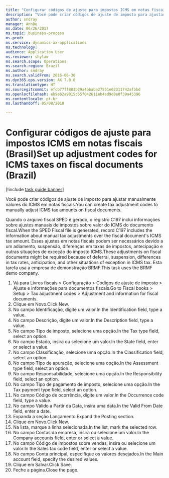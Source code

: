 ```yaml
--- 
title: "Configurar códigos de ajuste para impostos ICMS em notas fiscais (Brasil)"
description: "Você pode criar códigos de ajuste de imposto para ajustar manualmente valores do ICMS em notas fiscais."
author: sndray
manager: AnnBe
ms.date: 06/26/2017
ms.topic: business-process
ms.prod: 
ms.service: dynamics-ax-applications
ms.technology: 
audience: Application User
ms.reviewer: shylaw
ms.search.scope: Operations
ms.search.region: Brazil
ms.author: sndray
ms.search.validFrom: 2016-06-30
ms.dyn365.ops.version: AX 7.0.0
ms.translationtype: HT
ms.sourcegitcommit: efcb77ff883b29a4bbaba27551e02311742afbbd
ms.openlocfilehash: eb9eb2a9015c65f042611eb4ed9d8e8f39a45396
ms.contentlocale: pt-br
ms.lasthandoff: 05/08/2018

---
```

# <a name="set-up-adjustment-codes-for-icms-taxes-on-fiscal-documents-brazil"></a><span data-ttu-id="3ef67-103">Configurar códigos de ajuste para impostos ICMS em notas fiscais (Brasil)</span><span class="sxs-lookup"><span data-stu-id="3ef67-103">Set up adjustment codes for ICMS taxes on fiscal documents (Brazil)</span></span>

[!include [task guide banner](../../includes/task-guide-banner.md)]

<span data-ttu-id="3ef67-104">Você pode criar códigos de ajuste de imposto para ajustar manualmente valores do ICMS em notas fiscais.</span><span class="sxs-lookup"><span data-stu-id="3ef67-104">You can create tax adjustment codes to manually adjust ICMS tax amounts on fiscal documents.</span></span>

<span data-ttu-id="3ef67-105">Quando o arquivo fiscal SPED é gerado, o registro C197 inclui informações sobre ajustes manuais de impostos sobre valor do ICMS do documento fiscal.</span><span class="sxs-lookup"><span data-stu-id="3ef67-105">When the SPED Fiscal file is generated, record C197 includes the information about manual tax adjustments over the fiscal document's ICMS tax amount.</span></span> <span data-ttu-id="3ef67-106">Esses ajustes em notas fiscais podem ser necessários devido a um adiamento, suspensão, diferenças em taxas de impostos, antecipação e outras situações de exceção do imposto ICMS.</span><span class="sxs-lookup"><span data-stu-id="3ef67-106">These adjustments on fiscal documents might be required because of deferral, suspension, differences in tax rates, anticipation, and other situations of exception in ICMS tax.</span></span> <span data-ttu-id="3ef67-107">Esta tarefa usa a empresa de demonstração BRMF.</span><span class="sxs-lookup"><span data-stu-id="3ef67-107">This task uses the BRMF demo company.</span></span>

1. <span data-ttu-id="3ef67-108">Vá para Livros fiscais > Configuração > Códigos de ajuste de imposto > Ajuste e informações para documentos fiscais.</span><span class="sxs-lookup"><span data-stu-id="3ef67-108">Go to Fiscal books > Setup > Tax adjustment codes > Adjustment and information for fiscal documents.</span></span>
2. <span data-ttu-id="3ef67-109">Clique em Novo.</span><span class="sxs-lookup"><span data-stu-id="3ef67-109">Click New.</span></span>
3. <span data-ttu-id="3ef67-110">No campo Identificação, digite um valor.</span><span class="sxs-lookup"><span data-stu-id="3ef67-110">In the Identification field, type a value.</span></span>
4. <span data-ttu-id="3ef67-111">No campo Descrição, digite um valor.</span><span class="sxs-lookup"><span data-stu-id="3ef67-111">In the Description field, type a value.</span></span>
5. <span data-ttu-id="3ef67-112">No campo Tipo de imposto, selecione uma opção.</span><span class="sxs-lookup"><span data-stu-id="3ef67-112">In the Tax type field, select an option.</span></span>
6. <span data-ttu-id="3ef67-113">No campo Estado, insira ou selecione um valor.</span><span class="sxs-lookup"><span data-stu-id="3ef67-113">In the State field, enter or select a value.</span></span>
7. <span data-ttu-id="3ef67-114">No campo Classificação, selecione uma opção.</span><span class="sxs-lookup"><span data-stu-id="3ef67-114">In the Classification field, select an option.</span></span>
8. <span data-ttu-id="3ef67-115">No campo Tipo de apuração, selecione uma opção.</span><span class="sxs-lookup"><span data-stu-id="3ef67-115">In the Assessment type field, select an option.</span></span>
9. <span data-ttu-id="3ef67-116">No campo Responsabilidade, selecione uma opção.</span><span class="sxs-lookup"><span data-stu-id="3ef67-116">In the Responsibility field, select an option.</span></span>
10. <span data-ttu-id="3ef67-117">No campo Tipo de pagamento de imposto, selecione uma opção.</span><span class="sxs-lookup"><span data-stu-id="3ef67-117">In the Tax payment type field, select an option.</span></span>
11. <span data-ttu-id="3ef67-118">No campo Código de ocorrência, digite um valor.</span><span class="sxs-lookup"><span data-stu-id="3ef67-118">In the Occurrence code field, type a value.</span></span>
12. <span data-ttu-id="3ef67-119">No campo Válido a Partir da Data, insira uma data.</span><span class="sxs-lookup"><span data-stu-id="3ef67-119">In the Valid From Date field, enter a date.</span></span>
13. <span data-ttu-id="3ef67-120">Expanda a seção Lançamento.</span><span class="sxs-lookup"><span data-stu-id="3ef67-120">Expand the Posting section.</span></span>
14. <span data-ttu-id="3ef67-121">Clique em Novo.</span><span class="sxs-lookup"><span data-stu-id="3ef67-121">Click New.</span></span>
15. <span data-ttu-id="3ef67-122">Na lista, marque a linha selecionada.</span><span class="sxs-lookup"><span data-stu-id="3ef67-122">In the list, mark the selected row.</span></span>
16. <span data-ttu-id="3ef67-123">No campo Contas da empresa, insira ou selecione um valor.</span><span class="sxs-lookup"><span data-stu-id="3ef67-123">In the Company accounts field, enter or select a value.</span></span>
17. <span data-ttu-id="3ef67-124">No campo Código de impostos sobre vendas, insira ou selecione um valor.</span><span class="sxs-lookup"><span data-stu-id="3ef67-124">In the Sales tax code field, enter or select a value.</span></span>
18. <span data-ttu-id="3ef67-125">No campo Conta principal, especifique os valores desejados.</span><span class="sxs-lookup"><span data-stu-id="3ef67-125">In the Main account field, specify the desired values.</span></span>
19. <span data-ttu-id="3ef67-126">Clique em Salvar.</span><span class="sxs-lookup"><span data-stu-id="3ef67-126">Click Save.</span></span>
20. <span data-ttu-id="3ef67-127">Feche a página.</span><span class="sxs-lookup"><span data-stu-id="3ef67-127">Close the page.</span></span>


